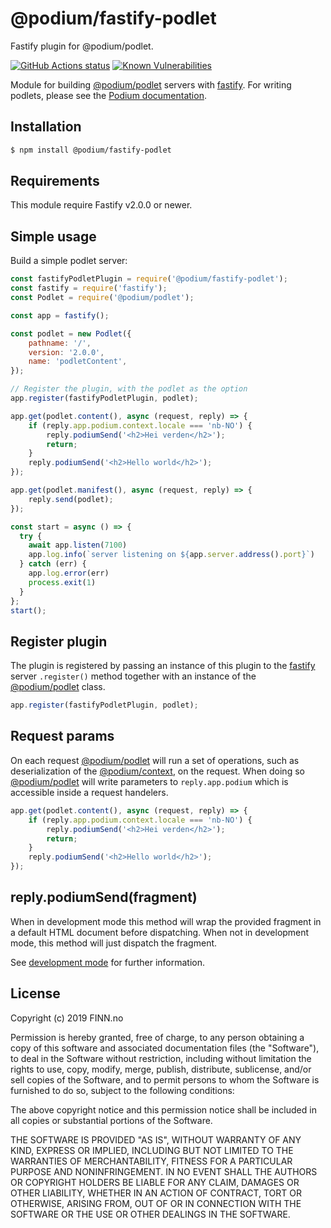# @podium/fastify-podlet

Fastify plugin for @podium/podlet.

[![GitHub Actions status](https://github.com/podium-lib/fastify-podlet/workflows/Run%20Lint%20and%20Tests/badge.svg)](https://github.com/podium-lib/fastify-podlet/actions?query=workflow%3A%22Run+Lint+and+Tests%22)
[![Known Vulnerabilities](https://snyk.io/test/github/podium-lib/fastify-podlet/badge.svg)](https://snyk.io/test/github/podium-lib/fastify-podlet)

Module for building [@podium/podlet] servers with [fastify]. For writing podlets,
please see the [Podium documentation].

## Installation

```bash
$ npm install @podium/fastify-podlet
```

## Requirements

This module require Fastify v2.0.0 or newer.

## Simple usage

Build a simple podlet server:

```js
const fastifyPodletPlugin = require('@podium/fastify-podlet');
const fastify = require('fastify');
const Podlet = require('@podium/podlet');

const app = fastify();

const podlet = new Podlet({
    pathname: '/',
    version: '2.0.0',
    name: 'podletContent',
});

// Register the plugin, with the podlet as the option
app.register(fastifyPodletPlugin, podlet);

app.get(podlet.content(), async (request, reply) => {
    if (reply.app.podium.context.locale === 'nb-NO') {
        reply.podiumSend('<h2>Hei verden</h2>');
        return;
    }
    reply.podiumSend('<h2>Hello world</h2>');
});

app.get(podlet.manifest(), async (request, reply) => {
    reply.send(podlet);
});

const start = async () => {
  try {
    await app.listen(7100)
    app.log.info(`server listening on ${app.server.address().port}`)
  } catch (err) {
    app.log.error(err)
    process.exit(1)
  }
};
start();
```

## Register plugin

The plugin is registered by passing an instance of this plugin to the [fastify]
server `.register()` method together with an instance of the [@podium/podlet]
class.

```js
app.register(fastifyPodletPlugin, podlet);
```

## Request params

On each request [@podium/podlet] will run a set of operations, such as
deserialization of the [@podium/context], on the request. When doing so
[@podium/podlet] will write parameters to `reply.app.podium` which is
accessible inside a request handelers.

```js
app.get(podlet.content(), async (request, reply) => {
    if (reply.app.podium.context.locale === 'nb-NO') {
        reply.podiumSend('<h2>Hei verden</h2>');
        return;
    }
    reply.podiumSend('<h2>Hello world</h2>');
});
```

## reply.podiumSend(fragment)

When in development mode this method will wrap the provided fragment in a
default HTML document before dispatching. When not in development mode, this
method will just dispatch the fragment.

See [development mode] for further information.

## License

Copyright (c) 2019 FINN.no

Permission is hereby granted, free of charge, to any person obtaining a copy
of this software and associated documentation files (the "Software"), to deal
in the Software without restriction, including without limitation the rights
to use, copy, modify, merge, publish, distribute, sublicense, and/or sell
copies of the Software, and to permit persons to whom the Software is
furnished to do so, subject to the following conditions:

The above copyright notice and this permission notice shall be included in all
copies or substantial portions of the Software.

THE SOFTWARE IS PROVIDED "AS IS", WITHOUT WARRANTY OF ANY KIND, EXPRESS OR
IMPLIED, INCLUDING BUT NOT LIMITED TO THE WARRANTIES OF MERCHANTABILITY,
FITNESS FOR A PARTICULAR PURPOSE AND NONINFRINGEMENT. IN NO EVENT SHALL THE
AUTHORS OR COPYRIGHT HOLDERS BE LIABLE FOR ANY CLAIM, DAMAGES OR OTHER
LIABILITY, WHETHER IN AN ACTION OF CONTRACT, TORT OR OTHERWISE, ARISING FROM,
OUT OF OR IN CONNECTION WITH THE SOFTWARE OR THE USE OR OTHER DEALINGS IN THE
SOFTWARE.

[development mode]: https://github.com/podium-lib/podlet/blob/master/README.md#development-mode 'Development mode'
[@podium/context locale parser]: https://github.com/podium-lib/context#locale-1 '@podium/context locale parser'
[Podium documentation]: https://podium-lib.io/ 'Podium documentation'
[@podium/context]: https://github.com/podium-lib/context '@podium/context'
[@podium/podlet]: https://github.com/podium-lib/podlet '@podium/podlet'
[fastify]: https://www.fastify.io/ 'Fastify'
